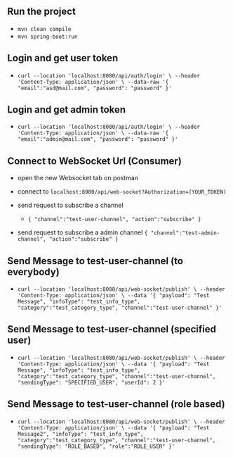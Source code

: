 ## Run the project 
- `mvn clean compile`
- `mvn spring-boot:run`

## Login and get user token

- `curl --location 'localhost:8080/api/auth/login' \
  --header 'Content-Type: application/json' \
  --data-raw '{
  "email":"asd@mail.com",
  "password": "password"
  }'`

## Login and get admin token

- `curl --location 'localhost:8080/api/auth/login' \
  --header 'Content-Type: application/json' \
  --data-raw '{
  "email":"admin@mail.com",
  "password": "password"
  }'`

## Connect to WebSocket Url (Consumer)

- open the new Websocket tab on postman

- connect to `localhost:8080/api/web-socket?Authorization=(YOUR_TOKEN)`

- send request to subscribe a channel
  + `{
  "channel":"test-user-channel",
  "action":"subscribe"
  }`

- send request to subscribe a admin channel
`{
    "channel":"test-admin-channel",
    "action":"subscribe"
    }`


## Send Message to test-user-channel (to everybody)

-   `curl --location 'localhost:8080/api/web-socket/publish' \
    --header 'Content-Type: application/json' \
    --data '{
    "payload": "Test Message",
    "infoType": "test_info_type",
    "category":"test_category_type",
    "channel":"test-user-channel"
    }'`

## Send Message to test-user-channel (specified user)

- `curl --location 'localhost:8080/api/web-socket/publish' \
  --header 'Content-Type: application/json' \
  --data '{
  "payload": "Test Message",
  "infoType": "test_info_type",
  "category":"test_category_type",
  "channel":"test-user-channel",
  "sendingType": "SPECIFIED_USER",
  "userId": 2
  }'`

## Send Message to test-user-channel (role based)

- `curl --location 'localhost:8080/api/web-socket/publish' \
  --header 'Content-Type: application/json' \
  --data '{
  "payload": "Test Message2",
  "infoType": "test_info_type",
  "category":"test_category_type",
  "channel":"test-user-channel",
  "sendingType": "ROLE_BASED",
  "role":"ROLE_USER"
  }'`
